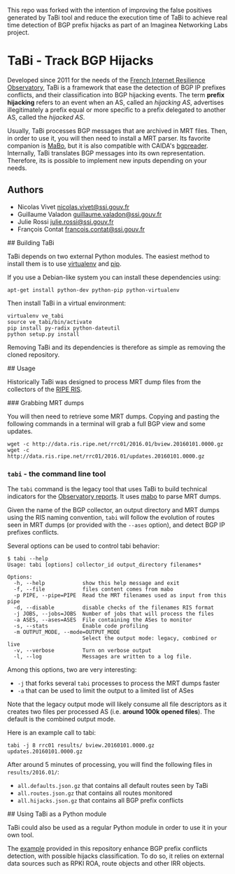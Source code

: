 This repo was forked with the intention of improving the false positives generated by TaBi tool and reduce the execution time of TaBi to achieve real time detection of BGP prefix hijacks as part of an Imaginea Networking Labs project.  

# TaBi - Track BGP Hijacks

Developed since 2011 for the needs of the [French Internet Resilience
Observatory](http://www.ssi.gouv.fr/observatoire), TaBi is a framework that
ease the detection of BGP IP prefixes conflicts, and their classification into
BGP hijacking events. The term **prefix hijacking** refers to an event when an
AS, called an *hijacking AS*, advertises illegitimately a prefix equal or more
specific to a prefix delegated to another AS, called the *hijacked AS*.

Usually, TaBi processes BGP messages that are archived in MRT files. Then, in
order to use it, you will then need to install a MRT parser.  Its favorite
companion is [MaBo](https://github.com/ANSSI-FR/mabo), but it is also
compatible with CAIDA's
[bgpreader](https://bgpstream.caida.org/docs/tools/bgpreader). Internally, TaBi
translates BGP messages into its own representation. Therefore, its is possible
to implement new inputs depending on your needs.


## Authors

  * Nicolas Vivet <nicolas.vivet@ssi.gouv.fr>
  * Guillaume Valadon <guillaume.valadon@ssi.gouv.fr>
  * Julie Rossi <julie.rossi@ssi.gouv.fr>
  * François Contat <francois.contat@ssi.gouv.fr>


## Building TaBi

TaBi depends on two external Python modules. The easiest method to install them
is to use [virtualenv](https://virtualenv.pypa.io) and
[pip](https://pip.pypa.io/).

If you use a Debian-like system you can install these dependencies using:
```shell
apt-get install python-dev python-pip python-virtualenv
```

Then install TaBi in a virtual environment:
```shell
virtualenv ve_tabi
source ve_tabi/bin/activate
pip install py-radix python-dateutil
python setup.py install
```

Removing TaBi and its dependencies is therefore as simple as removing the cloned
repository.


## Usage

Historically TaBi was designed to process MRT dump files from the collectors
of the [RIPE RIS](https://www.ripe.net/analyse/internet-measurements/routing-information-service-ris/ris-raw-data).

### Grabbing MRT dumps

You will then need to retrieve some MRT dumps. Copying and pasting the
following commands in a terminal will grab a full BGP view and some updates.

```shell
wget -c http://data.ris.ripe.net/rrc01/2016.01/bview.20160101.0000.gz
wget -c http://data.ris.ripe.net/rrc01/2016.01/updates.20160101.0000.gz
```

### `tabi` - the command line tool

The `tabi` command is the legacy tool that uses TaBi to build technical
indicators for the [Observatory reports](http://www.ssi.gouv.fr/observatoire).
It uses [mabo](https://github.com/ANSSI-FR/mabo) to parse MRT dumps.

Given the name of the BGP collector, an output directory and MRT dumps using the
RIS naming convention, `tabi` will follow the evolution of routes seen in MRT
dumps (or provided with the `--ases` option), and detect BGP IP prefixes
conflicts.

Several options can be used to control tabi behavior:
```shell
$ tabi --help
Usage: tabi [options] collector_id output_directory filenames*

Options:
  -h, --help            show this help message and exit
  -f, --file            files content comes from mabo
  -p PIPE, --pipe=PIPE  Read the MRT filenames used as input from this pipe
  -d, --disable         disable checks of the filenames RIS format
  -j JOBS, --jobs=JOBS  Number of jobs that will process the files
  -a ASES, --ases=ASES  File containing the ASes to monitor
  -s, --stats           Enable code profiling
  -m OUTPUT_MODE, --mode=OUTPUT_MODE
                        Select the output mode: legacy, combined or live
  -v, --verbose         Turn on verbose output
  -l, --log             Messages are written to a log file.
```

Among this options, two are very interesting:
 * `-j` that forks several `tabi` processes to process the MRT dumps faster
 * `-a` that can be used to limit the output to a limited list of ASes

Note that the legacy output mode will likely consume all file descriptors as it
creates two files per processed AS (i.e. **around 100k opened files**). The
default is the combined output mode.

Here is an example call to tabi:
```shell
tabi -j 8 rrc01 results/ bview.20160101.0000.gz updates.20160101.0000.gz
```

After around 5 minutes of processing, you will find the following files in `results/2016.01/`:
- `all.defaults.json.gz` that contains all default routes seen by TaBi
- `all.routes.json.gz` that contains all routes monitored
- `all.hijacks.json.gz` that contains all BGP prefix conflicts


## Using TaBi as a Python module

TaBi could also be used as a regular Python module in order to use it in your
own tool.

The [example](examples/annotation/README.md) provided in this repository enhance
BGP prefix conflicts detection, with possible hijacks classification. To do so,
it relies on external data sources such as RPKI ROA, route objects and other IRR
objects.
